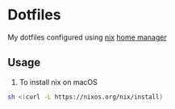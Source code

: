# Dotfiles

My dotfiles configured using [nix](https://nixos.org) [home manager](https://github.com/nix-community/home-manager)

## Usage

1. To install nix on macOS

```sh
sh <(curl -L https://nixos.org/nix/install)
```
